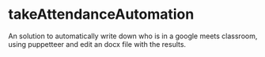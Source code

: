 # takeAttendanceAutomation
An solution to automatically write down who is in a google meets classroom, using puppetteer and edit an docx file with the results. 
